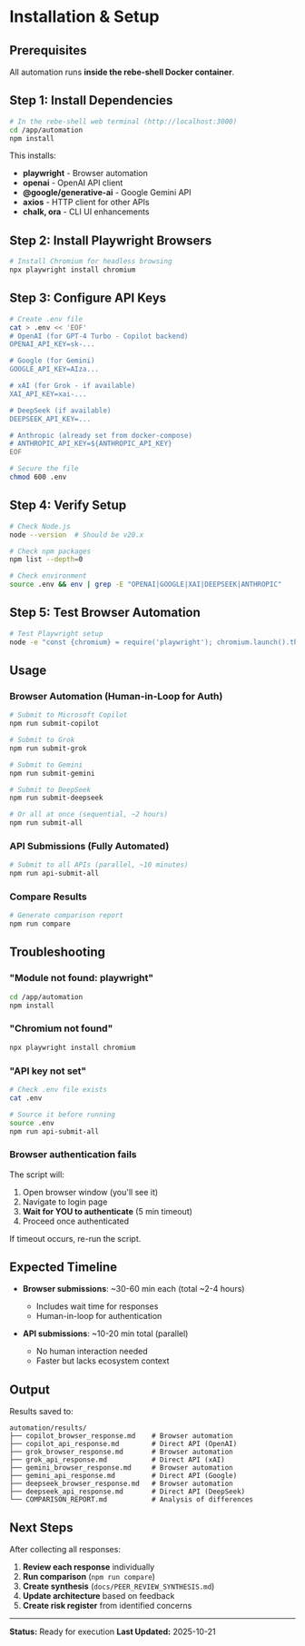 # Installation & Setup

## Prerequisites

All automation runs **inside the rebe-shell Docker container**.

## Step 1: Install Dependencies

```bash
# In the rebe-shell web terminal (http://localhost:3000)
cd /app/automation
npm install
```

This installs:
- **playwright** - Browser automation
- **openai** - OpenAI API client
- **@google/generative-ai** - Google Gemini API
- **axios** - HTTP client for other APIs
- **chalk, ora** - CLI UI enhancements

## Step 2: Install Playwright Browsers

```bash
# Install Chromium for headless browsing
npx playwright install chromium
```

## Step 3: Configure API Keys

```bash
# Create .env file
cat > .env << 'EOF'
# OpenAI (for GPT-4 Turbo - Copilot backend)
OPENAI_API_KEY=sk-...

# Google (for Gemini)
GOOGLE_API_KEY=AIza...

# xAI (for Grok - if available)
XAI_API_KEY=xai-...

# DeepSeek (if available)
DEEPSEEK_API_KEY=...

# Anthropic (already set from docker-compose)
# ANTHROPIC_API_KEY=${ANTHROPIC_API_KEY}
EOF

# Secure the file
chmod 600 .env
```

## Step 4: Verify Setup

```bash
# Check Node.js
node --version  # Should be v20.x

# Check npm packages
npm list --depth=0

# Check environment
source .env && env | grep -E "OPENAI|GOOGLE|XAI|DEEPSEEK|ANTHROPIC"
```

## Step 5: Test Browser Automation

```bash
# Test Playwright setup
node -e "const {chromium} = require('playwright'); chromium.launch().then(b => { console.log('✅ Playwright works!'); b.close(); })"
```

## Usage

### Browser Automation (Human-in-Loop for Auth)

```bash
# Submit to Microsoft Copilot
npm run submit-copilot

# Submit to Grok
npm run submit-grok

# Submit to Gemini
npm run submit-gemini

# Submit to DeepSeek
npm run submit-deepseek

# Or all at once (sequential, ~2 hours)
npm run submit-all
```

### API Submissions (Fully Automated)

```bash
# Submit to all APIs (parallel, ~10 minutes)
npm run api-submit-all
```

### Compare Results

```bash
# Generate comparison report
npm run compare
```

## Troubleshooting

### "Module not found: playwright"

```bash
cd /app/automation
npm install
```

### "Chromium not found"

```bash
npx playwright install chromium
```

### "API key not set"

```bash
# Check .env file exists
cat .env

# Source it before running
source .env
npm run api-submit-all
```

### Browser authentication fails

The script will:
1. Open browser window (you'll see it)
2. Navigate to login page
3. **Wait for YOU to authenticate** (5 min timeout)
4. Proceed once authenticated

If timeout occurs, re-run the script.

## Expected Timeline

- **Browser submissions**: ~30-60 min each (total ~2-4 hours)
  - Includes wait time for responses
  - Human-in-loop for authentication

- **API submissions**: ~10-20 min total (parallel)
  - No human interaction needed
  - Faster but lacks ecosystem context

## Output

Results saved to:
```
automation/results/
├── copilot_browser_response.md    # Browser automation
├── copilot_api_response.md        # Direct API (OpenAI)
├── grok_browser_response.md       # Browser automation
├── grok_api_response.md           # Direct API (xAI)
├── gemini_browser_response.md     # Browser automation
├── gemini_api_response.md         # Direct API (Google)
├── deepseek_browser_response.md   # Browser automation
├── deepseek_api_response.md       # Direct API (DeepSeek)
└── COMPARISON_REPORT.md           # Analysis of differences
```

## Next Steps

After collecting all responses:

1. **Review each response** individually
2. **Run comparison** (`npm run compare`)
3. **Create synthesis** (`docs/PEER_REVIEW_SYNTHESIS.md`)
4. **Update architecture** based on feedback
5. **Create risk register** from identified concerns

---

**Status:** Ready for execution
**Last Updated:** 2025-10-21
